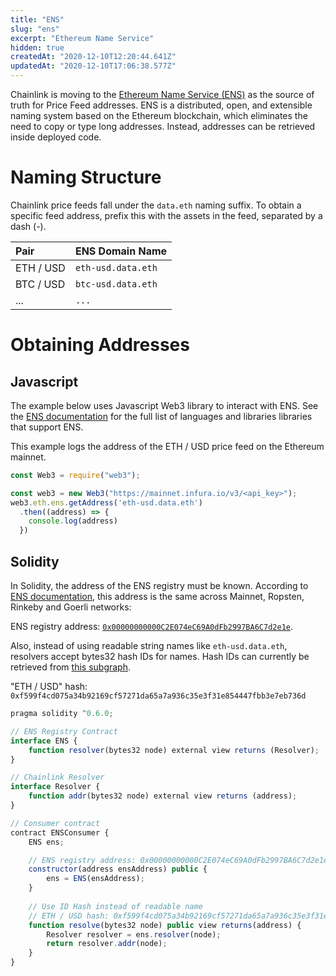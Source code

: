 ```yaml
---
title: "ENS"
slug: "ens"
excerpt: "Ethereum Name Service"
hidden: true
createdAt: "2020-12-10T12:20:44.641Z"
updatedAt: "2020-12-10T17:06:38.577Z"
---
```

Chainlink is moving to the <a href="https://docs.ens.domains/" target="_blank">Ethereum Name Service (ENS)</a> as the source of truth for Price Feed addresses. ENS is a distributed, open, and extensible naming system based on the Ethereum blockchain, which eliminates the need to copy or type long addresses. Instead, addresses can be retrieved inside deployed code.

# Naming Structure

Chainlink price feeds fall under the `data.eth` naming suffix. To obtain a specific feed address, prefix this with the assets in the feed, separated by a dash (-).

|Pair|ENS Domain Name|
|:---|:---|
|ETH / USD|`eth-usd.data.eth`|
|BTC / USD|`btc-usd.data.eth`|
|...|`...`|

# Obtaining Addresses

## Javascript

The example below uses Javascript Web3 library to interact with ENS. See the <a href="https://docs.ens.domains/dapp-developer-guide/resolving-names" target="_blank">ENS documentation</a> for the full list of languages and libraries libraries that support ENS.

This example logs the address of the ETH / USD price feed on the Ethereum mainnet.

```javascript
const Web3 = require("web3");

const web3 = new Web3("https://mainnet.infura.io/v3/<api_key>");
web3.eth.ens.getAddress('eth-usd.data.eth')
  .then((address) => {
    console.log(address)
  })
```

## Solidity

In Solidity, the address of the ENS registry must be known. According to <a href="https://docs.ens.domains/ens-deployments" target="_blank">ENS documentation</a>, this address is the same across Mainnet, Ropsten, Rinkeby and Goerli networks:

ENS registry address: <a href="https://etherscan.io/address/0x00000000000C2E074eC69A0dFb2997BA6C7d2e1e" target="_blank">`0x00000000000C2E074eC69A0dFb2997BA6C7d2e1e`</a>.

Also, instead of using readable string names like `eth-usd.data.eth`, resolvers accept bytes32 hash IDs for names. Hash IDs can currently be retrieved from <a href="https://thegraph.com/explorer/subgraph/ensdomains/ens" target="_blank">this subgraph</a>.

"ETH / USD" hash: `0xf599f4cd075a34b92169cf57271da65a7a936c35e3f31e854447fbb3e7eb736d`

```javascript
pragma solidity ^0.6.0;

// ENS Registry Contract
interface ENS {
    function resolver(bytes32 node) external view returns (Resolver);
}

// Chainlink Resolver
interface Resolver {
    function addr(bytes32 node) external view returns (address);
}

// Consumer contract
contract ENSConsumer {
    ENS ens;

    // ENS registry address: 0x00000000000C2E074eC69A0dFb2997BA6C7d2e1e
    constructor(address ensAddress) public {
        ens = ENS(ensAddress);
    }
    
    // Use ID Hash instead of readable name
    // ETH / USD hash: 0xf599f4cd075a34b92169cf57271da65a7a936c35e3f31e854447fbb3e7eb736d
    function resolve(bytes32 node) public view returns(address) {
        Resolver resolver = ens.resolver(node);
        return resolver.addr(node);
    }
}
```